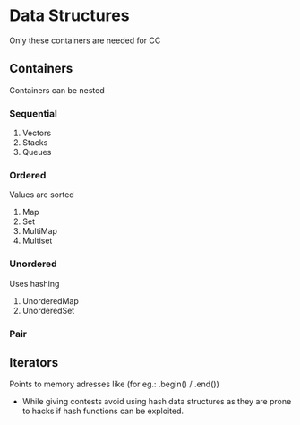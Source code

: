 # Data Structures

Only these containers are needed for CC

## Containers

Containers can be nested

### Sequential

1. Vectors
2. Stacks
3. Queues

### Ordered

Values are sorted

1. Map
2. Set
3. MultiMap
4. Multiset

### Unordered

Uses hashing

1. UnorderedMap
2. UnorderedSet

### Pair

## Iterators

Points to memory adresses like (for eg.: .begin() / .end())

- While giving contests avoid using hash data structures as they are prone to hacks if hash functions can be exploited.
